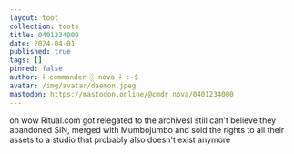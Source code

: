 ```yaml
---
layout: toot
collection: toots
title: 0401234000
date: 2024-04-01
published: true
tags: []
pinned: false
author: ⸸ commander ░ nova ⸸ :~$
avatar: /img/avatar/daemon.jpeg
mastodon: https://mastodon.online/@cmdr_nova/0401234000
---
```


oh wow Ritual.com got relegated to the archivesI still can't believe they abandoned SiN, merged with Mumbojumbo and sold the rights to all their assets to a studio that probably also doesn't exist anymore
